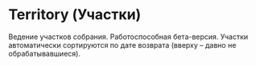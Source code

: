 # Territory (Участки)
Ведение участков собрания. Работоспособная бета-версия. Участки автоматически сортируются по дате возврата (вверху – давно не обрабатывавшиеся).
